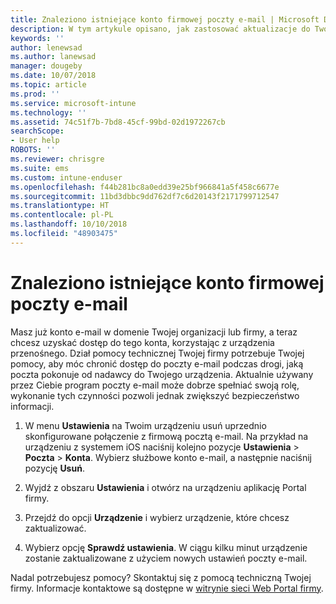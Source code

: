 ```yaml
---
title: Znaleziono istniejące konto firmowej poczty e-mail | Microsoft Docs
description: W tym artykule opisano, jak zastosować aktualizacje do Twojego urządzenia, aby można było ponownie uzyskać dostęp do służbowej poczty e-mail.
keywords: ''
author: lenewsad
ms.author: lanewsad
manager: dougeby
ms.date: 10/07/2018
ms.topic: article
ms.prod: ''
ms.service: microsoft-intune
ms.technology: ''
ms.assetid: 74c51f7b-7bd8-45cf-99bd-02d1972267cb
searchScope:
- User help
ROBOTS: ''
ms.reviewer: chrisgre
ms.suite: ems
ms.custom: intune-enduser
ms.openlocfilehash: f44b281bc8a0edd39e25bf966841a5f458c6677e
ms.sourcegitcommit: 11bd3dbbc9dd762df7c6d20143f2171799712547
ms.translationtype: HT
ms.contentlocale: pl-PL
ms.lasthandoff: 10/10/2018
ms.locfileid: "48903475"
---
```

# <a name="an-existing-company-email-account-was-found"></a>Znaleziono istniejące konto firmowej poczty e-mail

Masz już konto e-mail w domenie Twojej organizacji lub firmy, a teraz chcesz uzyskać dostęp do tego konta, korzystając z urządzenia przenośnego. Dział pomocy technicznej Twojej firmy potrzebuje Twojej pomocy, aby móc chronić dostęp do poczty e-mail podczas drogi, jaką poczta pokonuje od nadawcy do Twojego urządzenia. Aktualnie używany przez Ciebie program poczty e-mail może dobrze spełniać swoją rolę, wykonanie tych czynności pozwoli jednak zwiększyć bezpieczeństwo informacji.

1.  W menu **Ustawienia** na Twoim urządzeniu usuń uprzednio skonfigurowane połączenie z firmową pocztą e-mail.  Na przykład na urządzeniu z systemem iOS naciśnij kolejno pozycje **Ustawienia** > **Poczta** > **Konta**. Wybierz służbowe konto e-mail, a następnie naciśnij pozycję **Usuń**.

2.  Wyjdź z obszaru **Ustawienia** i otwórz na urządzeniu aplikację Portal firmy.  

3. Przejdź do opcji **Urządzenie** i wybierz urządzenie, które chcesz zaktualizować.

4. Wybierz opcję **Sprawdź ustawienia**. W ciągu kilku minut urządzenie zostanie zaktualizowane z użyciem nowych ustawień poczty e-mail.

Nadal potrzebujesz pomocy? Skontaktuj się z pomocą techniczną Twojej firmy. Informacje kontaktowe są dostępne w [witrynie sieci Web Portal firmy](https://go.microsoft.com/fwlink/?linkid=2010980).
